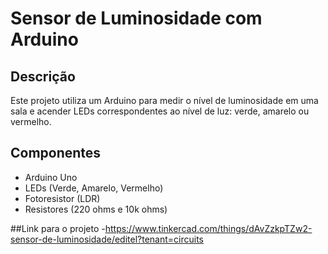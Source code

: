 # Sensor de Luminosidade com Arduino

## Descrição
Este projeto utiliza um Arduino para medir o nível de luminosidade em uma sala e acender LEDs correspondentes ao nível de luz: verde, amarelo ou vermelho.

## Componentes
- Arduino Uno
- LEDs (Verde, Amarelo, Vermelho)
- Fotoresistor (LDR)
- Resistores (220 ohms e 10k ohms)

##Link para o projeto
-https://www.tinkercad.com/things/dAvZzkpTZw2-sensor-de-luminosidade/editel?tenant=circuits
